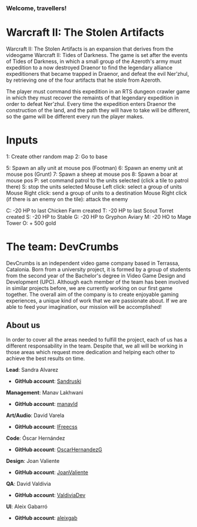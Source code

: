 ﻿### Welcome, travellers!

# Warcraft II: The Stolen Artifacts

Warcraft II: The Stolen Artifacts is an expansion that derives from the videogame Warcraft II: Tides of Darkness. The game is set after the events of Tides of Darkness, in which a small group of the Azeroth's army must expedition to a now destroyed Draenor to find the legendary alliance expeditioners that became trapped in Draenor, and defeat the evil Ner’zhul, by retrieving one of the four artifacts that he stole from Azeroth.

The player must command this expedition in an RTS dungeon crawler game in which they must recover the remaints of that legendary expedition in order to defeat Ner’zhul. Every time the expedition enters Draenor the construction of the land, and the path they will have to take will be different, so the game will be different every run the player makes.

# Inputs

1: Create other random map
2: Go to base

5: Spawn an ally unit at mouse pos (Footman)
6: Spawn an enemy unit at mouse pos (Grunt)
7: Spawn a sheep at mouse pos
8: Spawn a boar at mouse pos
P: set command patrol to the units selected (click a tile to patrol there)
S: stop the units selected
Mouse Left click: select a group of units
Mouse Right click: send a group of units to a destination
Mouse Right click (if there is an enemy on the tile): attack the enemy

C: -20 HP to last Chicken Farm created
T: -20 HP to last Scout Torret created
S: -20 HP to Stable
G: -20 HP to Gryphon Aviary
M: -20 HO to Mage Tower
O: + 500 gold

# The team: DevCrumbs

DevCrumbs is an independent video game company based in Terrassa, Catalonia. Born from a university project, it is formed by a group of students from the second year of the Bachelor's degree in Video Game Design and Development (UPC). Although each member of the team has been involved in similar projects before, we are currently working on our first game together. The overall aim of the company is to create enjoyable gaming experiences, a unique kind of work that we are passionate about. If we are able to feed your imagination, our mission will be accomplished!


## About us

In order to cover all the areas needed to fulfill the project, each of us has a different responsability in the team. Despite that, we all will be working in those areas which request more dedication and helping each other to achieve the best results on time.

**Lead**: Sandra Alvarez
* **GitHub account**: [Sandruski](https://github.com/Sandruski)

**Management**: Manav Lakhwani
* **GitHub account**: [manavld](https://github.com/manavld)

**Art/Audio**: David Varela
* **GitHub account**: [lFreecss](https://github.com/lFreecss)

**Code**: Óscar Hernández
* **GitHub account**: [OscarHernandezG](https://github.com/OscarHernandezG)

**Design**: Joan Valiente
* **GitHub account**: [JoanValiente](https://github.com/JoanValiente)

**QA**: David Valdivia
* **GitHub account**: [ValdiviaDev](https://github.com/ValdiviaDev)

**UI**: Aleix Gabarró
* **GitHub account**: [aleixgab](https://github.com/aleixgab)
